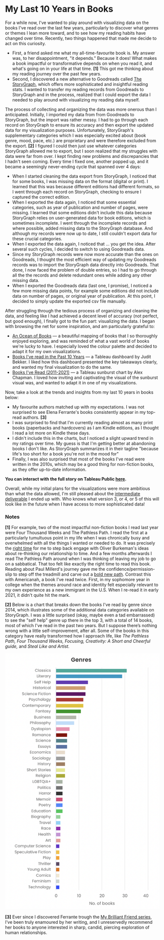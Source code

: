 # My Last 10 Years in Books

For a while now, I've wanted to play around with visualizing data on the books I've read over the last few years, particularly to discover what genres or themes I lean more toward, and to see how my reading habits have changed over time. Recently, two things happened that made me decide to act on this curiosity.

- First, a friend asked me what my all-time-favourite book is. My answer was, to her disappointment, "it depends." Because it does! What makes a book impactful or transformative depends on when you read it, and what's going on in your life at that time. **[1]** This got me thinking about my reading journey over the past few years.
- Second, I discovered a new alternative to Goodreads called [The StoryGraph](https://www.thestorygraph.com/), which offers more sophisticated and insightful reading stats. I wanted to transfer my reading records from Goodreads to StoryGraph and in the process, realized that I could export the data I needed to play around with visualizing my reading data myself.

The process of collecting and organizing the data was more onerous than I anticipated. Initially, I imported my data from from Goodreads to StoryGraph, but the import was rather messy. I had to go through each record on StoryGraph to ensure its accuracy and then export the updated data for my visualization purposes. Unfortunately, StoryGraph's supplementary categories which I was especially excited about (book genre, mood, pace, etc.) are proprietary and were therefore excluded from the export. **[2]** I figured I could then just use whatever categories StoryGraph allowed me to export, but I soon realized that my struggles with data were far from over. I kept finding new problems and discrepancies that I hadn't seen coming. Every time I fixed one, another popped up, and it became a seemingly never-ending cycle that spanned over 4 days:

- When I started cleaning the data export from StoryGraph, I noticed that for some books, I was missing data on the format (digital or print). I learned that this was because different editions had different formats, so I went through each record on StoryGraph, checking to ensure I captured the correct edition.
- When I exported the data again, I noticed that some essential categories, such as year of publication and number of pages, were missing. I learned that some editions didn't include this data because StoryGraph relies on user-generated data for book editions, which is sometimes incomplete. I went through the incomplete records and where possible, added missing data to the StoryGraph database. And although my records were now up to date, I still couldn't export data for these crucial categories.
- When I exported the data again, I noticed that ... you get the idea. After several such cycles, I decided to switch to using Goodreads data.
- Since my StoryGraph records were now more accurate than the ones on Goodreads, I thought the most efficient way of updating my Goodreads records was to import the StoryGraph data directly into Goodreads. That done, I now faced the problem of double entries, so I had to go through all the the records and delete redundant ones while adding any other missing data.
- When I exported the Goodreads data (last one, I promise), I noticed a few more missing data points, for example some editions did not include data on number of pages, or original year of publication. At this point, I decided to simply update the exported csv file manually.

After struggling through the tedious process of organizing and cleaning the data, and feeling like I had achieved a decent level of accuracy (not perfect, but good enough), I finally got to the fun part: visualizing the data. I began with browsing the net for some inspiration, and am particularly grateful to:

- [An Ocean of Books](https://artsexperiments.withgoogle.com/ocean-of-books?latitude=-43.3700&longitude=-2.1928&zoom=4.23) — a beautiful mapping of books that I so thoroughly enjoyed exploring, and was reminded of what a vast world of books we're lucky to have. I especially loved the colour palette and decided to adapt it for my own visualizations.
- [Books I've read in the Past 10 Years](https://public.tableau.com/app/profile/judit.bekker/viz/books_brown/Books) — a Tableau dashboard by Judit Bekker. I liked how this dashboard presented the key takeaways clearly, and wanted my final visualization to do the same.
- [Books I've Read (2011-2021)](https://public.tableau.com/app/profile/judit.bekker/viz/books_brown/Books) — a Tableau sunburst chart by Alex Chapman. I loved how inviting and captivating the visual of the sunburst visual was, and wanted to adapt it in one of my visualizations.

Now, take a look at the trends and insights from my last 10 years in books below:

- My favourite authors matched up with my expectations. I was not surprised to see Elena Ferrante's books consistently appear in my top-read authors. **[3]**
- I was surprised to find that I'm currently reading almost as many print books (paperbacks and hardcovers) as I am Kindle editions, as I thought I read a lot more on Kindle these days.
- I didn't include this in the charts, but I noticed a slight upward trend in my ratings over time. My guess is that I'm getting better at abandoning books I don't like. As StoryGraph summarizes it in their tagline "because life's too short for a book you're not in the mood for"
- Finally, I was also surprised that most of the books I've read were written in the 2010s, which may be a good thing for non-fiction books, as they offer up-to-date information.

**You can interact with the full story on Tableau Public [here](https://public.tableau.com/app/profile/faith5698/viz/MyLast10YearsinBooks_16803908121580/MyReadingStory).**

Overall, while my initial plans for the visualizations were more ambitious than what the data allowed, I'm still pleased about the [intermediate deliverable](https://x.com/Conaw/status/1390185361553469446) I ended up with. Who knows what version 3, or 4, or 5 of this will look like in the future when I have access to more sophisticated data!

### Notes

**[1]** For example, two of the most impactful non-fiction books I read last year were Four Thousand Weeks and The Pathless Path. I read the first at a particularly tumultuous point in my life when I was chronically busy and overwhelmed with all the things I wanted or needed to do. It was precisely the [right time](https://x.com/imani__r/status/1518554005990830080) for me to step back engage with Oliver Burkeman's ideas about re-thinking our relationship to time. And a few months afterwards I read The Pathless Path around when I was thinking of leaving my job to go on a sabbatical. That too felt like exactly the right time to read this book. Reading about Paul Millerd's journey gave me the confidence/permission-slip to step off the treadmill and carve out a [bold new path](https://x.com/imani__r/status/1576362036186923008). Contrast this with Americanah, a book I've read twice. First, in my sophomore year in college when the themes around race and identity felt especially relevant to my own experience as a new immigrant in the U.S. When I re-read it in early 2021, it didn't quite hit the mark.

**[2]** Below is a chart that breaks down the books I've read by genre since 2014, which illustrates some of the additional data categories available on StoryGraph. I was a little surprised (okay, maybe even a tad embarrassed) to see the "self help" genre up there in the top 3, with a total of 14 books, most of which I've read in the past two years. But I suppose there’s nothing wrong with a little self-improvement, after all. Some of the books in this category have really transformed how I approach life, like *The Pathless Path, Four Thousand Weeks, Focusing, Creativity: A Short and Cheerful guide,* and *Steal Like and Artist.*

![class=img-container image-medium, alt=Bar graph from The StoryGraph showing genres of books I've read](/assets/img/storygraph_my_genres_2022.png)

**[3]** Ever since I discovered Ferrante trough the [My Brilliant Friend series](https://www.goodreads.com/series/87018-l-amica-geniale), I’ve been truly enamoured by her writing, and I unreservedly recommend her books to anyone interested in sharp, candid, piercing exploration of human relationships.
